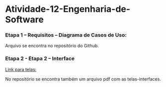 # Atividade-12-Engenharia-de-Software
### Etapa 1 – Requisitos – Diagrama de Casos de Uso:
  Arquivo se encontra no repositório do Github.

### Etapa 2 - Etapa 2 – Interface
  [Link para telas:](https://www.figma.com/file/Jchp6dxUAI2Ti2ppExjd65/Eng-Software-Interface?node-id=1%3A20057)
  
  No repositório se encontra também um arquivo pdf com as telas-interfaces.
